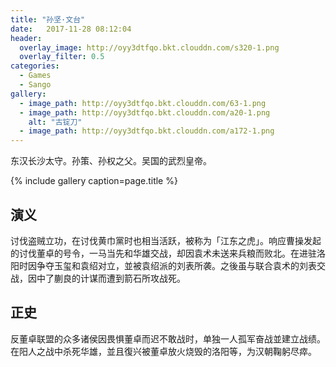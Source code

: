 ```yaml
---
title: "孙坚·文台"
date:   2017-11-28 08:12:04
header:
  overlay_image: http://oyy3dtfqo.bkt.clouddn.com/s320-1.png
  overlay_filter: 0.5
categories:
  - Games
  - Sango
gallery:
  - image_path: http://oyy3dtfqo.bkt.clouddn.com/63-1.png
  - image_path: http://oyy3dtfqo.bkt.clouddn.com/a20-1.png
    alt: "古锭刀"
  - image_path: http://oyy3dtfqo.bkt.clouddn.com/a172-1.png
---
```


东汉长沙太守。孙策、孙权之父。吴国的武烈皇帝。

{% include gallery caption=page.title %}

## 演义

讨伐盗贼立功，在讨伐黄巾黨时也相当活跃，被称为「江东之虎」。响应曹操发起的讨伐董卓的号令，一马当先和华雄交战，却因袁术未送来兵粮而败北。在进驻洛阳时因争夺玉玺和袁绍对立，並被袁绍派的刘表所袭。之後虽与联合袁术的刘表交战，因中了蒯良的计谋而遭到箭石所攻战死。

## 正史

反董卓联盟的众多诸侯因畏惧董卓而迟不敢战时，单独一人孤军奋战並建立战绩。在阳人之战中杀死华雄，並且復兴被董卓放火烧毁的洛阳等，为汉朝鞠躬尽瘁。